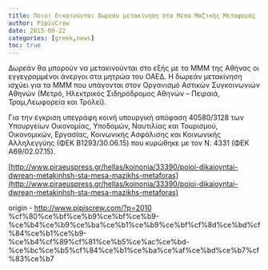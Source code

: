 ```yaml
---
title: Ποιοι δικαιούνται δωρεάν μετακίνηση στα Μέσα Μαζικής Μεταφοράς
author: PipisCrew
date: 2015-09-22
categories: [greek,news]
toc: true
---
```


Δωρεάν θα μπορούν να μετακινούνται στο εξής με τα ΜΜΜ της Αθήνας οι εγγεγραμμένοι άνεργοι στα μητρώα του ΟΑΕΔ.
Η δωρεάν μετακίνηση ισχύει για τα ΜΜΜ που υπάγονται στον Οργανισμό Αστικών Συγκοινωνιών Αθηνών (Μετρό, Ηλεκτρικός Σιδηρόδρομος Αθηνών – Πειραιά, Τραμ,Λεωφορεία και Τρόλεϊ).

Για την έγκριση υπεγράφη κοινή υπουργική απόφαση 40580/3128 των Υπουργείων Οικονομίας, Υποδομών, Ναυτιλίας και Τουρισμού, Οικονομικών, Εργασίας, Κοινωνικής Ασφάλισης και Κοινωνικής Αλληλεγγύης (ΦΕΚ Β1293/30.06.15) που κυρώθηκε με τον Ν. 4331 (ΦΕΚ Α69/02.07.15).

[http://www.piraeuspress.gr/hellas/koinonia/33390/poioi-dikaioyntai-dwrean-metakinhsh-sta-mesa-mazikhs-metaforas](http://www.piraeuspress.gr/hellas/koinonia/33390/poioi-dikaioyntai-dwrean-metakinhsh-sta-mesa-mazikhs-metaforas)

origin - http://www.pipiscrew.com/?p=2010 %cf%80%ce%bf%ce%b9%ce%bf%ce%b9-%ce%b4%ce%b9%ce%ba%ce%b1%ce%b9%ce%bf%cf%8d%ce%bd%cf%84%ce%b1%ce%b9-%ce%b4%cf%89%cf%81%ce%b5%ce%ac%ce%bd-%ce%bc%ce%b5%cf%84%ce%b1%ce%ba%ce%af%ce%bd%ce%b7%cf%83%ce%b7